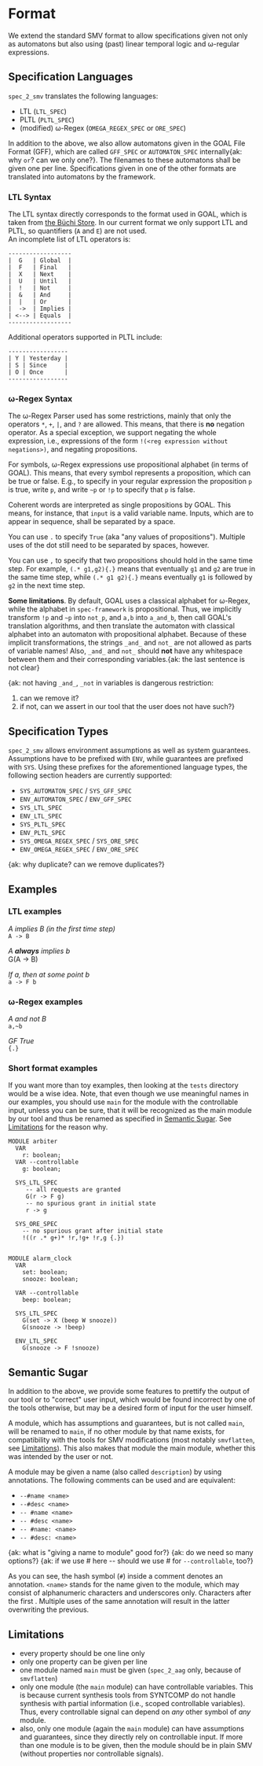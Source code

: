 Format
======
We extend the standard SMV format to allow specifications given not only as automatons but also using (past) linear temporal logic and ω-regular expressions.

Specification Languages
-----------------------
`spec_2_smv` translates the following languages:

* LTL (`LTL_SPEC`)
* PLTL (`PLTL_SPEC`)
* (modified) ω-Regex (`OMEGA_REGEX_SPEC` or `ORE_SPEC`)

In addition to the above, we also allow automatons given in the GOAL File Format (GFF), which are called `GFF_SPEC` or `AUTOMATON_SPEC` internally{ak: why `or`? can we only one?}. The filenames to these automatons shall be given one per line. Specifications given in one of the other formats are translated into automatons by the framework.

### LTL Syntax
The LTL syntax directly corresponds to the format used in GOAL, which is taken from [the Büchi Store](http://buchi.im.ntu.edu.tw/index.php/help/qptl/). In our current format we only support LTL and PLTL, so quantifiers (`A` and `E`) are not used.  
An incomplete list of LTL operators is:

    ------------------
    |  G   | Global  |
    |  F   | Final   |
    |  X   | Next    |
    |  U   | Until   |
    |  !   | Not     |
    |  &   | And     |
    |  |   | Or      |
    |  ->  | Implies |
    | <--> | Equals  |
    ------------------

Additional operators supported in PLTL include:

    -----------------
    | Y | Yesterday |
    | S | Since     |
    | O | Once      |
    -----------------

### ω-Regex Syntax
The ω-Regex Parser used has some restrictions, mainly that only the operators `*`, `+`, `|`, and `?` are allowed. This means, that there is **no** negation operator. As a special exception, we support negating the whole expression, i.e., expressions of the form `!(<reg expression without negations>)`, and negating propositions.

For symbols, ω-Regex expressions use propositional alphabet (in terms of GOAL).
This means, that every symbol represents a proposition, which can be true or false.
E.g., to specify in your regular expression the proposition `p` is true, 
write `p`, and write `~p` or `!p` to specify that `p` is false.

Coherent words are interpreted as single propositions by GOAL. This means, for instance, that `input` is a valid variable name. Inputs, which are to appear in sequence, shall be separated by a space.

You can use `.` to specify `True` (aka "any values of propositions").
Multiple uses of the dot still need to be separated by spaces, however.

You can use `,` to specify that two propositions should hold in the same 
time step. For example, `(.* g1,g2){.}` means that eventually `g1` and `g2`
are true in the same time step, while `(.* g1 g2){.}` means eventually 
`g1` is followed by `g2` in the next time step.

__Some limitations__.
By default, GOAL uses a classical alphabet for ω-Regex, 
while the alphabet in `spec-framework` is propositional.
Thus, we implicitly transform `!p` and `~p` into `not_p`,
and `a,b` into `a_and_b`,
then call GOAL's translation algorithms, 
and then translate the automaton with classical alphabet into an automaton 
with propositional alphabet.
Because of these implicit transformations, the strings `_and_` and `not_` 
are not allowed as parts of variable names! 
Also, `_and_` and `not_` should **not** have any whitespace between them 
and their corresponding variables.{ak: the last sentence is not clear}

{ak: not having `_and_`, `_not` in variables is dangerous restriction: 
 1. can we remove it?
 2. if not, can we assert in our tool that the user does not have such?}


Specification Types
-------------------

`spec_2_smv` allows environment assumptions as well as system guarantees. Assumptions have to be prefixed with `ENV`, while guarantees are prefixed with `SYS`. Using these prefixes for the aforementioned language types, the following section headers are currently supported:

* `SYS_AUTOMATON_SPEC` / `SYS_GFF_SPEC`
* `ENV_AUTOMATON_SPEC` / `ENV_GFF_SPEC`
* `SYS_LTL_SPEC`
* `ENV_LTL_SPEC`
* `SYS_PLTL_SPEC`
* `ENV_PLTL_SPEC`
* `SYS_OMEGA_REGEX_SPEC` / `SYS_ORE_SPEC`
* `ENV_OMEGA_REGEX_SPEC` / `ENV_ORE_SPEC`

{ak: why duplicate? can we remove duplicates?}


Examples
--------

### LTL examples
*A implies B (in the first time step)*  
`A -> B`

*A **always** implies b*  
G(A -> B)

*If a, then at some point b*  
`a -> F b`

### ω-Regex examples
*A and not B*  
`a,~b`

*GF True*  
`{.}`

### Short format examples
If you want more than toy examples, then looking at the `tests` directory would be a wise idea. Note, that even though we use meaningful names in our examples, you should use `main` for the module with the controllable input, unless you can be sure, that it will be recognized as the main module by our tool and thus be renamed as specified in [Semantic Sugar](#sugar). See [Limitations](#limitations) for the reason why.

    MODULE arbiter
      VAR
        r: boolean;
      VAR --controllable
        g: boolean; 

      SYS_LTL_SPEC
         -- all requests are granted
         G(r -> F g)
         -- no spurious grant in initial state
         r -> g

      SYS_ORE_SPEC
        -- no spurious grant after initial state
        !((r .* g+)* !r,!g+ !r,g {.})


    MODULE alarm_clock
      VAR
        set: boolean;
        snooze: boolean;

      VAR --controllable
        beep: boolean;

      SYS_LTL_SPEC
        G(set -> X (beep W snooze))
        G(snooze -> !beep)

      ENV_LTL_SPEC
        G(snooze -> F !snooze)


<a id='sugar'/> Semantic Sugar
------------------------------

In addition to the above, we provide some features to prettify the output of our tool or to "correct" user input, which would be found incorrect by one of the tools otherwise, but may be a desired form of input for the user himself.

A module, which has assumptions and guarantees, but is not called `main`, will be renamed to `main`, if no other module by that name exists, for compatibility with the tools for SMV modifications (most notably `smvflatten`, see [Limitations](#limitations)). This also makes that module the main module, whether this was intended by the user or not.

A module may be given a name (also called `description`) by using annotations. The following comments can be used and are equivalent:

* `--#name <name>`
* `--#desc <name>`
* `-- #name <name>`
* `-- #desc <name>`
* `-- #name: <name>`
* `-- #desc: <name>`

{ak: what is "giving a name to module" good for?}
{ak: do we need so many options?}
{ak: if we use # here -- should we use # for `--controllable`, too?}


As you can see, the hash symbol (`#`) inside a comment denotes an annotation. `<name>` stands for the name given to the module, which may consist of alphanumeric characters and underscores only. Characters after the first . Multiple uses of the same annotation will result in the latter overwriting the previous.


<a id='limitations'/> Limitations
---------------------------------

* every property should be one line only
* only one property can be given per line
* one module named `main` must be given (`spec_2_aag` only, because of `smvflatten`)
* only one module (the `main` module) can have controllable variables. 
  This is because current synthesis tools from SYNTCOMP 
  do not handle synthesis with partial information
  (i.e., scoped controllable variables).
  Thus, every controllable signal can depend on *any* other symbol of *any* module.
* also, only one module (again the `main` module) can have assumptions and guarantees,
  since they directly rely on controllable input. If more than one module 
  is to be given, then the module should be in plain SMV 
  (without properties nor controllable signals).
